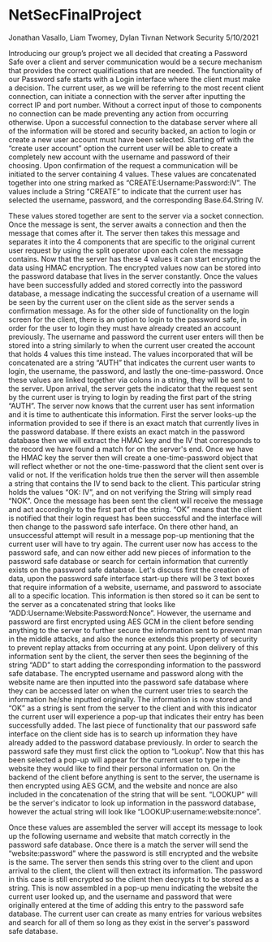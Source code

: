 # NetSecFinalProject

Jonathan Vasallo, Liam Twomey, Dylan Tivnan
Network Security
5/10/2021

Introducing our group’s project we all decided that creating a Password Safe over a client
and server communication would be a secure mechanism that provides the correct qualifications
that are needed. The functionality of our Password safe starts with a Login interface where the
client must make a decision. The current user, as we will be referring to the most recent client
connection, can initiate a connection with the server after inputting the correct IP and port
number. Without a correct input of those to components no connection can be made preventing
any action from occurring otherwise. Upon a successful connection to the database server where
all of the information will be stored and security backed, an action to login or create a new user
account must have been selected. Starting off with the “create user account” option the current
user will be able to create a completely new account with the username and password of their
choosing. Upon confirmation of the request a communication will be initiated to the server
containing 4 values. These values are concatenated together into one string marked as
“CREATE:Username:Password:IV”. The values include a String “CREATE” to indicate that the
current user has selected the username, password, and the corresponding Base.64.String IV.

These values stored together are sent to the server via a socket connection. Once the message is
sent, the server awaits a connection and then the message that comes after it. The server then
takes this message and separates it into the 4 components that are specific to the original current
user request by using the split operator upon each colen the message contains. Now that the
server has these 4 values it can start encrypting the data using HMAC encryption. The encrypted
values now can be stored into the password database that lives in the server constantly. Once the
values have been successfully added and stored correctly into the password database, a message
indicating the successful creation of a username will be seen by the current user on the client side
as the server sends a confirmation message. As for the other side of functionality on the login
screen for the client, there is an option to login to the password safe, in order for the user to login
they must have already created an account previously. The username and password the current
user enters will then be stored into a string similarly to when the current user created the account
that holds 4 values this time instead. The values incorporated that will be concatenated are a
string “AUTH” that indicates the current user wants to login, the username, the password, and
lastly the one-time-password. Once these values are linked together via colons in a string, they
will be sent to the server. Upon arrival, the server gets the indicator that the request sent by the
current user is trying to login by reading the first part of the string “AUTH”. The server now
knows that the current user has sent information and it is time to authenticate this information.
First the server looks-up the information provided to see if there is an exact match that currently
lives in the password database. If there exists an exact match in the password database then we
will extract the HMAC key and the IV that corresponds to the record we have found a match for
on the server's end. Once we have the HMAC key the server then will create a
one-time-password object that will reflect whether or not the one-time-password that the client
sent over is valid or not. If the verification holds true then the server will then assemble a string
that contains the IV to send back to the client. This particular string holds the values “OK: IV”,
and on not verifying the String will simply read “NOK”. Once the message has been sent the
client will receive the message and act accordingly to the first part of the string. “OK” means that
the client is notified that their login request has been successful and the interface will then
change to the password safe interface. On there other hand, an unsuccessful attempt will result in
a message pop-up mentioning that the current user will have to try again. The current user now
has access to the password safe, and can now either add new pieces of information to the
password safe database or search for certain information that currently exists on the password
safe database. Let's discuss first the creation of data, upon the password safe interface start-up
there will be 3 text boxes that require information of a website, username, and password to
associate all to a specific location. This information is then stored so it can be sent to the server
as a concatenated string that looks like “ADD:Username:Website:Password:Nonce”. However,
the username and password are first encrypted using AES GCM in the client before sending
anything to the server to further secure the information sent to prevent man in the middle attacks,
and also the nonce extends this property of security to prevent replay attacks from occurring at
any point. Upon delivery of this information sent by the client, the server then sees the beginning
of the string “ADD” to start adding the corresponding information to the password safe database.
The encrypted username and password along with the website name are then inputted into the
password safe database where they can be accessed later on when the current user tries to search
the information he/she inputted originally. The information is now stored and “OK” as a string is
sent from the server to the client and with this indicator the current user will experience a pop-up
that indicates their entry has been successfully added. The last piece of functionality that our
password safe interface on the client side has is to search up information they have already added
to the password database previously. In order to search the password safe they must first click the
option to “Lookup”. Now that this has been selected a pop-up will appear for the current user to
type in the website they would like to find their personal information on. On the backend of the
client before anything is sent to the server, the username is then encrypted using AES GCM, and
the website and nonce are also included in the concatenation of the string that will be sent.
“LOOKUP” will be the server's indicator to look up information in the password database,
however the actual string will look like “LOOKUP:username:website:nonce”.

Once these values are assembled the server will accept its message to look up the following
username and website that match correctly in the password safe database. Once there is a match
the server will send the “website:password” where the password is still encrypted and the
website is the same. The server then sends this string over to the client and upon arrival to the
client, the client will then extract its information. The password in this case is still encrypted so
the client then decrypts it to be stored as a string. This is now assembled in a pop-up menu
indicating the website the current user looked up, and the username and password that were
originally entered at the time of adding this entry to the password safe database. The current user
can create as many entries for various websites and search for all of them so long as they exist in
the server's password safe database. 